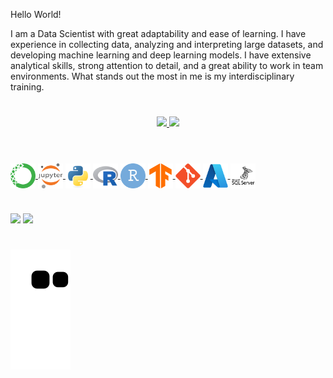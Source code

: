 Hello World! 

I am a Data Scientist with great adaptability and ease of learning. I have experience in collecting data, analyzing and interpreting large datasets, and developing machine learning and deep learning models. I have extensive analytical skills, strong attention to detail, and a great ability to work in team environments. What stands out the most in me is my interdisciplinary training.

#

<div align="center">
  <a href="https://github.com/embipi">
  <img height="140em" src="https://github-readme-stats.vercel.app/api?username=embipi&show_icons=true&theme=vue-dark&include_all_commits=true&count_private=false"/>
  <img height="140em" src="https://github-readme-stats.vercel.app/api/top-langs/?username=embipi&layout=compact&theme=vue-dark"/>
</div>
  
# 
  
<div style="display: inline_block"><br>
  <img align="center" height="40" width="40" src="https://github.com/devicons/devicon/blob/master/icons/anaconda/anaconda-original.svg">
  <img align="center" height="40" width="40" src="https://github.com/devicons/devicon/blob/master/icons/jupyter/jupyter-original-wordmark.svg">
  <img align="center" height="40" width="40" src="https://github.com/devicons/devicon/blob/master/icons/python/python-original.svg">
  <img align="center" height="40" width="40" src="https://github.com/devicons/devicon/blob/master/icons/r/r-original.svg">
  <img align="center" height="40" width="40" src="https://github.com/devicons/devicon/blob/master/icons/rstudio/rstudio-original.svg">
  <img align="center" height="40" width="40" src="https://github.com/devicons/devicon/blob/master/icons/tensorflow/tensorflow-original.svg">
  <img align="center" height="40" width="40" src="https://github.com/devicons/devicon/blob/master/icons/git/git-original.svg">
  <img align="center" height="40" width="40" src="https://github.com/devicons/devicon/blob/master/icons/azure/azure-original.svg">
  <img align="center" height="40" width="40" src="https://github.com/devicons/devicon/blob/master/icons/microsoftsqlserver/microsoftsqlserver-plain-wordmark.svg">
</div>

#
  
<div> 
  <a href = "mailto:mibravoprieto@gmail.com"><img src="https://img.shields.io/badge/-Gmail-%23333?style=for-the-badge&logo=gmail&color=red&logoColor=white" target="_blank"></a>
  <a href="https://www.linkedin.com/in/miguel-bravo-prieto-8245bb9a" target="_blank"><img src="https://img.shields.io/badge/-LinkedIn-%230077B5?style=for-the-badge&logo=linkedin&logoColor=white" target="_blank"></a> 
</div>

#
  
![Snake animation](https://github.com/rafaballerini/rafaballerini/blob/output/github-contribution-grid-snake.svg)
  
#
